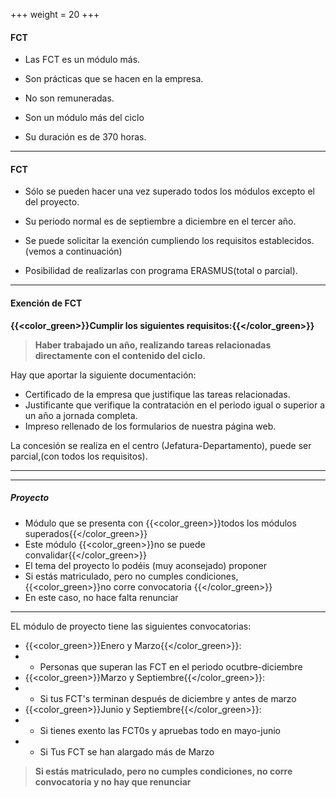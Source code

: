 +++
weight = 20
+++


<section>

#### FCT
* <p class="fragment fade-up">Las FCT es un módulo más.</p>
* <p class="fragment fade-up">Son prácticas que se hacen en la empresa.</p>
* <p class="fragment fade-up">No son remuneradas.</p>
* <p class="fragment fade-up">Son un módulo más del ciclo</p>
* <p class="fragment fade-up">Su duración es de 370 horas.</p>

----
#### FCT
* <p class="fragment fade-up">Sólo se pueden hacer una vez superado todos los módulos excepto el del proyecto.</p>
* <p class="fragment fade-up">Su periodo normal es de septiembre a diciembre en el tercer año.</p>
* <p class="fragment fade-up">Se puede solicitar la exención cumpliendo los requisitos establecidos. (vemos a continuación)</p>
* <p class="fragment fade-up">Posibilidad de realizarlas con programa ERASMUS(total o parcial).</p>

---
#### Exención de FCT
**{{<color_green>}}Cumplir los siguientes requisitos:{{</color_green>}}**
>**Haber trabajado un año, realizando tareas relacionadas directamente con el contenido del ciclo.**


Hay que aportar la siguiente documentación:
* Certificado de la empresa que justifique las tareas relacionadas.
* Justificante que verifique la contratación en el periodo igual o superior a un año a jornada completa.     
* Impreso rellenado de los formularios de nuestra página web.    

La concesión se realiza en el centro (Jefatura-Departamento), puede ser parcial,(con todos los requisitos).

---
</section>

---

##### Proyecto
<section>


* Módulo que se presenta con {{<color_green>}}todos los módulos superados{{</color_green>}}    
* Este módulo {{<color_green>}}no se puede convalidar{{</color_green>}}   
* El tema del proyecto lo podéis (muy aconsejado) proponer    
* Si estás matriculado, pero no cumples condiciones, {{<color_green>}}no corre convocatoria    {{</color_green>}}
* En este caso, no hace falta renunciar
---

EL módulo de proyecto tiene las siguientes convocatorias:
* {{<color_green>}}Enero y Marzo{{</color_green>}}:
* * Personas que superan las FCT en el periodo ocutbre-diciembre
* {{<color_green>}}Marzo y Septiembre{{</color_green>}}:
* * Si tus FCT's terminan después de diciembre y antes de marzo
* {{<color_green>}}Junio y Septiembre{{</color_green>}}:
* * Si tienes exento las FCT0s y apruebas todo en mayo-junio
* * Si Tus FCT se han alargado más de Marzo
 > **Si estás matriculado, pero no cumples condiciones, no corre convocatoria y no hay que renunciar**

</section>